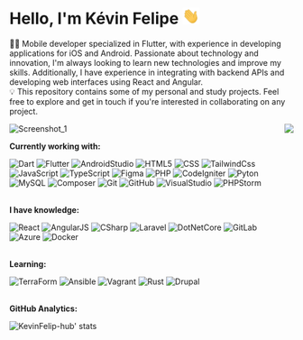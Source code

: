 <h1 align="left">Hello, I'm Kévin Felipe <img src="https://github.com/ABSphreak/ABSphreak/blob/master/gifs/Hi.gif" width="30"></h2></h1>
<div>
  <p>
    👨‍💻 Mobile developer specialized in Flutter, with experience in developing applications for iOS and Android. Passionate about technology and innovation, I'm always looking to learn new technologies and improve my skills. Additionally, I have experience in integrating with backend APIs and developing web interfaces using React and Angular. <br> 
    💡 This repository contains some of my personal and study projects. Feel free to explore and get in touch if you're interested in collaborating on any project.
  </p>
</div>

<img align="right" height="520em" src="https://raw.githubusercontent.com/gist/KevinFelip-hub/932887c9480fc23ecdeb55efc4f7413b/raw/3247f2972513dc018a77ae963245a4a0cfd4ee65/cardprofile.svg" />


![Screenshot_1]()

**Currently working with:**
<!-- Mobile / Front-End / Back-End / Editor -->

<div>
<!-- Icons > https://devicon.dev -->
  <img src="https://cdn.jsdelivr.net/gh/devicons/devicon/icons/dart/dart-original.svg" width="30" title="Dart"/>
  <img src="https://cdn.jsdelivr.net/gh/devicons/devicon/icons/flutter/flutter-original.svg" width="30" title="Flutter"/>
  <img src="https://cdn.jsdelivr.net/gh/devicons/devicon/icons/androidstudio/androidstudio-original.svg" width="30" title="AndroidStudio"/>
  <img src="https://cdn.jsdelivr.net/gh/devicons/devicon/icons/html5/html5-original.svg" width="30" title="HTML5"/>
  <img src="https://cdn.jsdelivr.net/gh/devicons/devicon/icons/css3/css3-original.svg" width="30" title="CSS"/>
  <img src="https://cdn.jsdelivr.net/gh/devicons/devicon/icons/tailwindcss/tailwindcss-plain.svg" width="30" title="TailwindCss"/>
  <img src="https://cdn.jsdelivr.net/gh/devicons/devicon/icons/javascript/javascript-original.svg" width="30" title="JavaScript"/>
  <img src="https://cdn.jsdelivr.net/gh/devicons/devicon/icons/typescript/typescript-original.svg" width="30" title="TypeScript"/>
  <img src="https://cdn.jsdelivr.net/gh/devicons/devicon/icons/figma/figma-original.svg" width="30" title="Figma"/>
  <img src="https://cdn.jsdelivr.net/gh/devicons/devicon/icons/php/php-original.svg" width="30" title="PHP"/>
  <img src="https://cdn.jsdelivr.net/gh/devicons/devicon/icons/codeigniter/codeigniter-plain.svg" width="30" title="CodeIgniter"/>
  <img src="https://cdn.jsdelivr.net/gh/devicons/devicon/icons/python/python-original.svg" width="30" title="Pyton"/>
  <img src="https://cdn.jsdelivr.net/gh/devicons/devicon/icons/mysql/mysql-original.svg" width="30" title="MySQL"/>
  <img src="https://cdn.jsdelivr.net/gh/devicons/devicon/icons/composer/composer-original.svg" width="30" title="Composer"/>
  <img src="https://cdn.jsdelivr.net/gh/devicons/devicon/icons/git/git-original.svg" width="30" title="Git"/>
  <img src="https://cdn.jsdelivr.net/gh/devicons/devicon/icons/github/github-original.svg" width="30" title="GitHub"/>
  <img src="https://cdn.jsdelivr.net/gh/devicons/devicon/icons/visualstudio/visualstudio-plain.svg" width="30" title="VisualStudio"/>
  <img src="https://cdn.jsdelivr.net/gh/devicons/devicon/icons/phpstorm/phpstorm-original.svg" width="30" title="PHPStorm"/>
</div>
<br>

**I have knowledge:**

<div>
   <img src="https://cdn.jsdelivr.net/gh/devicons/devicon/icons/react/react-original.svg" width="30" title="React"/>
   <img src="https://cdn.jsdelivr.net/gh/devicons/devicon/icons/angularjs/angularjs-original.svg" width="30" title="AngularJS"/>
   <img src="https://cdn.jsdelivr.net/gh/devicons/devicon/icons/csharp/csharp-original.svg" width="30" title="CSharp"/>
   <img src="https://cdn.jsdelivr.net/gh/devicons/devicon/icons/laravel/laravel-plain.svg" width="30" title="Laravel"/>
   <img src="https://cdn.jsdelivr.net/gh/devicons/devicon/icons/dotnetcore/dotnetcore-original.svg" width="30" title="DotNetCore"/> 
   <img src="https://cdn.jsdelivr.net/gh/devicons/devicon/icons/gitlab/gitlab-original.svg" width="30" title="GitLab"/>
   <img src="https://cdn.jsdelivr.net/gh/devicons/devicon/icons/azure/azure-original.svg" width="30" title="Azure"/>
   <img src="https://cdn.jsdelivr.net/gh/devicons/devicon/icons/docker/docker-original.svg" width="30" title="Docker"/>
</div>
<br>

**Learning:**
<div>
  
  <img src="https://cdn.jsdelivr.net/gh/devicons/devicon/icons/terraform/terraform-original.svg" width="30" title="TerraForm"/>
  <img src="https://cdn.jsdelivr.net/gh/devicons/devicon/icons/ansible/ansible-original.svg" width="30" title="Ansible"/>
  <img src="https://cdn.jsdelivr.net/gh/devicons/devicon/icons/vagrant/vagrant-original.svg" width="30" title="Vagrant"/>
  <img src="https://cdn.jsdelivr.net/gh/devicons/devicon/icons/rust/rust-plain.svg" width="30" title="Rust"/>
  <img src="https://cdn.jsdelivr.net/gh/devicons/devicon/icons/drupal/drupal-original.svg" width="30" title="Drupal"/>
<!--   <img src="" width="30" title=""/> -->
</div>
<br>

**GitHub Analytics:**

<div align-items ="flex">
    <img width="400em" src="https://github-readme-stats.vercel.app/api?username=KevinFelip-hub&show_icons=true&theme=vision-friendly-dark" alt="KevinFelip-hub' stats"/>
</div>
